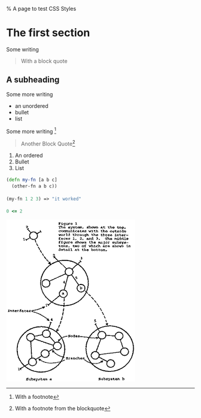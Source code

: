 % A page to test CSS Styles

# The first section
Some writing

> With a block quote

## A subheading
Some more writing

* an unordered
* bullet
* list

Some more writing [^1]

[^1]: With a footnote

> Another Block Quote[^2]

[^2]: With a footnote from the blockquote

1. An ordered
2. Bullet
3. List

```clojure
(defn my-fn [a b c]
  (other-fn a b c))

(my-fn 1 2 3) => "it worked"

0 <= 2
```

![caption](./images/2020_09_14_committees_invent/lineargraph.gif)
